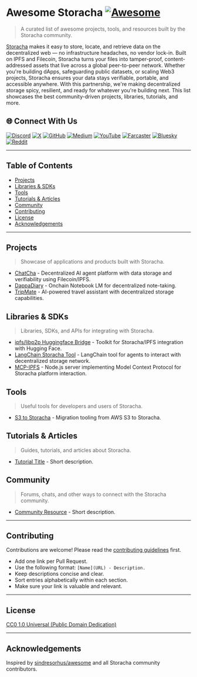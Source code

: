 # Awesome Storacha [![Awesome](https://awesome.re/badge.svg)](https://awesome.re)

> A curated list of awesome projects, tools, and resources built by the Storacha community.

[Storacha](https://storacha.network) makes it easy to store, locate, and retrieve data on the decentralized web — no infrastructure headaches, no vendor lock-in. Built on IPFS and Filecoin, Storacha turns your files into tamper-proof, content-addressed assets that live across a global peer-to-peer network. Whether you're building dApps, safeguarding public datasets, or scaling Web3 projects, Storacha ensures your data stays verifiable, portable, and accessible anywhere. With this partnership, we're making decentralized storage spicy, resilient, and ready for whatever you're building next.
This list showcases the best community-driven projects, libraries, tutorials, and more.

## 🌐 Connect With Us

[![Discord](https://img.shields.io/badge/Discord-5865F2?style=for-the-badge&logo=discord&logoColor=white)](https://discord.gg/pqa6Dn6RnP)
[![X](https://img.shields.io/badge/X-000000?style=for-the-badge&logo=x&logoColor=white)](https://x.com/storachanetwork)
[![GitHub](https://img.shields.io/badge/GitHub-100000?style=for-the-badge&logo=github&logoColor=white)](https://github.com/storacha)
[![Medium](https://img.shields.io/badge/Medium-12100E?style=for-the-badge&logo=medium&logoColor=white)](https://medium.com/@storacha)
[![YouTube](https://img.shields.io/badge/YouTube-FF0000?style=for-the-badge&logo=youtube&logoColor=white)](https://www.youtube.com/@StorachaNetwork)
[![Farcaster](https://img.shields.io/badge/Farcaster-8B5CF6?style=for-the-badge&logo=farcaster&logoColor=white)](https://warpcast.com/storacha)
[![Bluesky](https://img.shields.io/badge/Bluesky-0085FF?style=for-the-badge&logo=bluesky&logoColor=white)](https://bsky.app/profile/storacha.network)
[![Reddit](https://img.shields.io/badge/Reddit-FF4500?style=for-the-badge&logo=reddit&logoColor=white)](https://www.reddit.com/r/Storacha)

---

## Table of Contents
- [Projects](#projects)
- [Libraries & SDKs](#libraries--sdks)
- [Tools](#tools)
- [Tutorials & Articles](#tutorials--articles)
- [Community](#community)
- [Contributing](#contributing)
- [License](#license)
- [Acknowledgements](#acknowledgements)

---

## Projects

> Showcase of applications and products built with Storacha.

- [ChatCha](https://github.com/AkashMundari/ChatCha) - Decentralized AI agent platform with data storage and verifiability using Filecoin/IPFS.
- [DappaDiary](https://github.com/DappaDanDev/dappaDiary) - Onchain Notebook LM for decentralized note-taking.
- [TripMate](https://github.com/Dhruv-Varshney-developer/Tripmate-Planner) - AI-powered travel assistant with decentralized storage capabilities.

## Libraries & SDKs

> Libraries, SDKs, and APIs for integrating with Storacha.

- [ipfs/libp2p Huggingface Bridge](https://github.com/endomorphosis/ipfs_kit_py) - Toolkit for Storacha/IPFS integration with Hugging Face.
- [LangChain Storacha Tool](https://github.com/black-domain/langchain-storacha-tool) - LangChain tool for agents to interact with decentralized storage network.
- [MCP-IPFS](https://github.com/alexbakers/mcp-ipfs) - Node.js server implementing Model Context Protocol for Storacha platform interaction.

## Tools

> Useful tools for developers and users of Storacha.

- [S3 to Storacha](https://github.com/HarshS1611/storacha-migration-tool) - Migration tooling from AWS S3 to Storacha.

## Tutorials & Articles

> Guides, tutorials, and articles about Storacha.

- [Tutorial Title](https://blog.example.com/tutorial) - Short description.

## Community

> Forums, chats, and other ways to connect with the Storacha community.

- [Community Resource](https://community.example.com) - Short description.

---

## Contributing

Contributions are welcome! Please read the [contributing guidelines](CONTRIBUTING.md) first.

- Add one link per Pull Request.
- Use the following format: `[Name](URL) - Description.`
- Keep descriptions concise and clear.
- Sort entries alphabetically within each section.
- Make sure your link is valuable and relevant.

---

## License

[CC0 1.0 Universal (Public Domain Dedication)](LICENSE)

---

## Acknowledgements

Inspired by [sindresorhus/awesome](https://github.com/sindresorhus/awesome) and all Storacha community contributors. 